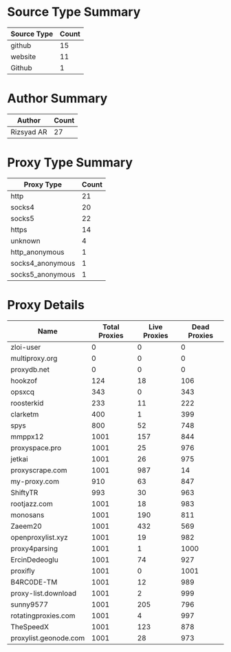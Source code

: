 # Source Type Summary

| Source Type | Count |
|-------------|-------|
| github | 15 |
| website | 11 |
| Github | 1 |


# Author Summary

| Author | Count |
|--------|-------|
| Rizsyad AR | 27 |


# Proxy Type Summary

| Proxy Type | Count |
|------------|-------|
| http | 21 |
| socks4 | 20 |
| socks5 | 22 |
| https | 14 |
| unknown | 4 |
| http_anonymous | 1 |
| socks4_anonymous | 1 |
| socks5_anonymous | 1 |


# Proxy Details

| Name | Total Proxies | Live Proxies | Dead Proxies |
|------|---------------|--------------|---------------|
| zloi-user | 0 | 0 | 0 |
| multiproxy.org | 0 | 0 | 0 |
| proxydb.net | 0 | 0 | 0 |
| hookzof | 124 | 18 | 106 |
| opsxcq | 343 | 0 | 343 |
| roosterkid | 233 | 11 | 222 |
| clarketm | 400 | 1 | 399 |
| spys | 800 | 52 | 748 |
| mmppx12 | 1001 | 157 | 844 |
| proxyspace.pro | 1001 | 25 | 976 |
| jetkai | 1001 | 26 | 975 |
| proxyscrape.com | 1001 | 987 | 14 |
| my-proxy.com | 910 | 63 | 847 |
| ShiftyTR | 993 | 30 | 963 |
| rootjazz.com | 1001 | 18 | 983 |
| monosans | 1001 | 190 | 811 |
| Zaeem20 | 1001 | 432 | 569 |
| openproxylist.xyz | 1001 | 19 | 982 |
| proxy4parsing | 1001 | 1 | 1000 |
| ErcinDedeoglu | 1001 | 74 | 927 |
| proxifly | 1001 | 0 | 1001 |
| B4RC0DE-TM | 1001 | 12 | 989 |
| proxy-list.download | 1001 | 2 | 999 |
| sunny9577 | 1001 | 205 | 796 |
| rotatingproxies.com | 1001 | 4 | 997 |
| TheSpeedX | 1001 | 123 | 878 |
| proxylist.geonode.com | 1001 | 28 | 973 |
